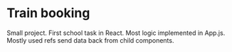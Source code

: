 # Train booking

Small project. First school task in React. Most logic implemented in App.js. Mostly used refs send data back from child components.

